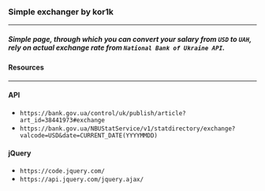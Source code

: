 ### Simple exchanger by kor1k
___
##### Simple page, through which you can convert your salary from `USD` to `UAH`, rely on actual exchange rate from `National Bank of Ukraine API`.
#### Resources
___
#### API
 - `https://bank.gov.ua/control/uk/publish/article?art_id=38441973#exchange`
 - `https://bank.gov.ua/NBUStatService/v1/statdirectory/exchange?valcode=USD&date=CURRENT_DATE(YYYYMMDD)`

#### jQuery
 - `https://code.jquery.com/`
 - `https://api.jquery.com/jquery.ajax/`
